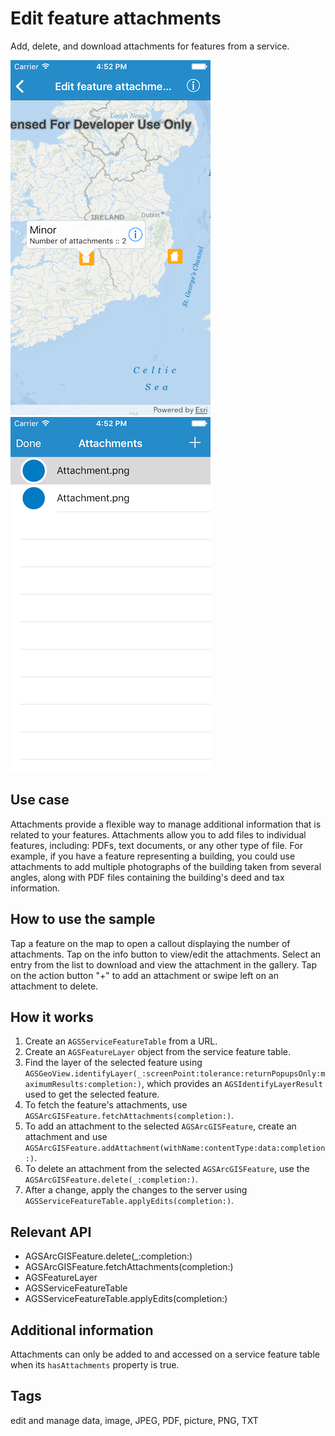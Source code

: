 # Edit feature attachments

Add, delete, and download attachments for features from a service.

![Selected feature](edit-feature-attachments-1.png)
![List of feature attachments](edit-feature-attachments-2.png)

## Use case

Attachments provide a flexible way to manage additional information that is related to your features. Attachments allow you to add files to individual features, including: PDFs, text documents, or any other type of file. For example, if you have a feature representing a building, you could use attachments to add multiple photographs of the building taken from several angles, along with PDF files containing the building's deed and tax information.

## How to use the sample

Tap a feature on the map to open a callout displaying the number of attachments. Tap on the info button to view/edit the attachments. Select an entry from the list to download and view the attachment in the gallery. Tap on the action button "+" to add an attachment or swipe left on an attachment to delete.

## How it works

1. Create an `AGSServiceFeatureTable` from a URL.
2. Create an `AGSFeatureLayer` object from the service feature table.
3. Find the layer of the selected feature using  `AGSGeoView.identifyLayer(_:screenPoint:tolerance:returnPopupsOnly:maximumResults:completion:)`, which provides an `AGSIdentifyLayerResult` used to get the selected feature.
4. To fetch the feature's attachments, use `AGSArcGISFeature.fetchAttachments(completion:)`.
5. To add an attachment to the selected `AGSArcGISFeature`, create an attachment and use `AGSArcGISFeature.addAttachment(withName:contentType:data:completion:)`.
6. To delete an attachment from the selected `AGSArcGISFeature`, use the `AGSArcGISFeature.delete(_:completion:)`.
7. After a change, apply the changes to the server using `AGSServiceFeatureTable.applyEdits(completion:)`.

## Relevant API

* AGSArcGISFeature.delete(_:completion:)
* AGSArcGISFeature.fetchAttachments(completion:)
* AGSFeatureLayer
* AGSServiceFeatureTable
* AGSServiceFeatureTable.applyEdits(completion:)

## Additional information

Attachments can only be added to and accessed on a service feature table when its `hasAttachments` property is true.

## Tags

edit and manage data, image, JPEG, PDF, picture, PNG, TXT

